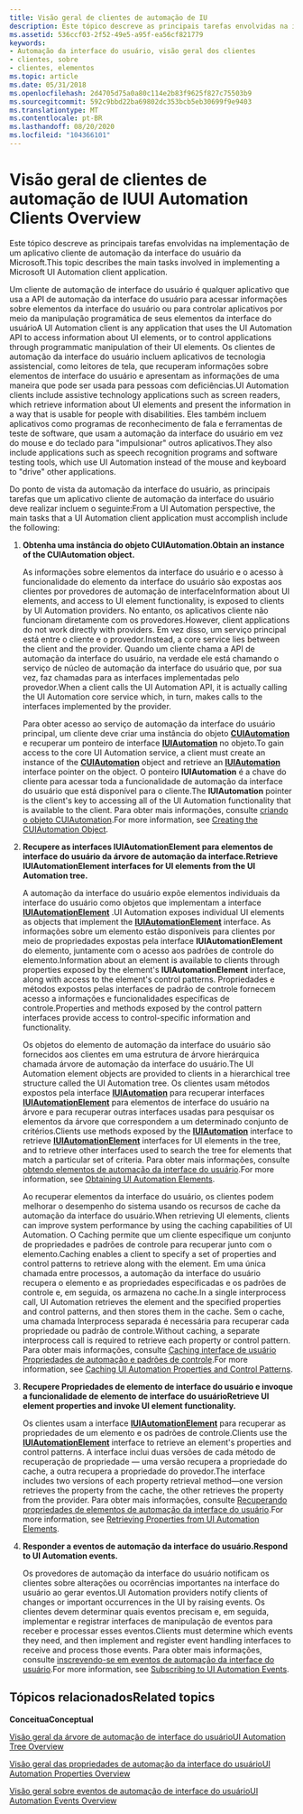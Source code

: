 ```yaml
---
title: Visão geral de clientes de automação de IU
description: Este tópico descreve as principais tarefas envolvidas na implementação de um aplicativo cliente de automação da interface do usuário da Microsoft.
ms.assetid: 536ccf03-2f52-49e5-a95f-ea56cf821779
keywords:
- Automação da interface do usuário, visão geral dos clientes
- clientes, sobre
- clientes, elementos
ms.topic: article
ms.date: 05/31/2018
ms.openlocfilehash: 2d4705d75a0a80c114e2b83f9625f827c75503b9
ms.sourcegitcommit: 592c9bbd22ba69802dc353bcb5eb30699f9e9403
ms.translationtype: MT
ms.contentlocale: pt-BR
ms.lasthandoff: 08/20/2020
ms.locfileid: "104366101"
---
```

# <a name="ui-automation-clients-overview"></a><span data-ttu-id="b36d8-106">Visão geral de clientes de automação de IU</span><span class="sxs-lookup"><span data-stu-id="b36d8-106">UI Automation Clients Overview</span></span>

<span data-ttu-id="b36d8-107">Este tópico descreve as principais tarefas envolvidas na implementação de um aplicativo cliente de automação da interface do usuário da Microsoft.</span><span class="sxs-lookup"><span data-stu-id="b36d8-107">This topic describes the main tasks involved in implementing a Microsoft UI Automation client application.</span></span>

<span data-ttu-id="b36d8-108">Um cliente de automação de interface do usuário é qualquer aplicativo que usa a API de automação da interface do usuário para acessar informações sobre elementos da interface do usuário ou para controlar aplicativos por meio da manipulação programática de seus elementos da interface do usuário</span><span class="sxs-lookup"><span data-stu-id="b36d8-108">A UI Automation client is any application that uses the UI Automation API to access information about UI elements, or to control applications through programmatic manipulation of their UI elements.</span></span> <span data-ttu-id="b36d8-109">Os clientes de automação da interface do usuário incluem aplicativos de tecnologia assistencial, como leitores de tela, que recuperam informações sobre elementos de interface do usuário e apresentam as informações de uma maneira que pode ser usada para pessoas com deficiências.</span><span class="sxs-lookup"><span data-stu-id="b36d8-109">UI Automation clients include assistive technology applications such as screen readers, which retrieve information about UI elements and present the information in a way that is usable for people with disabilities.</span></span> <span data-ttu-id="b36d8-110">Eles também incluem aplicativos como programas de reconhecimento de fala e ferramentas de teste de software, que usam a automação da interface do usuário em vez do mouse e do teclado para "impulsionar" outros aplicativos.</span><span class="sxs-lookup"><span data-stu-id="b36d8-110">They also include applications such as speech recognition programs and software testing tools, which use UI Automation instead of the mouse and keyboard to "drive" other applications.</span></span>

<span data-ttu-id="b36d8-111">Do ponto de vista da automação da interface do usuário, as principais tarefas que um aplicativo cliente de automação da interface do usuário deve realizar incluem o seguinte:</span><span class="sxs-lookup"><span data-stu-id="b36d8-111">From a UI Automation perspective, the main tasks that a UI Automation client application must accomplish include the following:</span></span>

1.  <span data-ttu-id="b36d8-112">**Obtenha uma instância do objeto CUIAutomation.**</span><span class="sxs-lookup"><span data-stu-id="b36d8-112">**Obtain an instance of the CUIAutomation object.**</span></span>

    <span data-ttu-id="b36d8-113">As informações sobre elementos da interface do usuário e o acesso à funcionalidade do elemento da interface do usuário são expostas aos clientes por provedores de automação de interface</span><span class="sxs-lookup"><span data-stu-id="b36d8-113">Information about UI elements, and access to UI element functionality, is exposed to clients by UI Automation providers.</span></span> <span data-ttu-id="b36d8-114">No entanto, os aplicativos cliente não funcionam diretamente com os provedores.</span><span class="sxs-lookup"><span data-stu-id="b36d8-114">However, client applications do not work directly with providers.</span></span> <span data-ttu-id="b36d8-115">Em vez disso, um serviço principal está entre o cliente e o provedor.</span><span class="sxs-lookup"><span data-stu-id="b36d8-115">Instead, a core service lies between the client and the provider.</span></span> <span data-ttu-id="b36d8-116">Quando um cliente chama a API de automação da interface do usuário, na verdade ele está chamando o serviço de núcleo de automação da interface do usuário que, por sua vez, faz chamadas para as interfaces implementadas pelo provedor.</span><span class="sxs-lookup"><span data-stu-id="b36d8-116">When a client calls the UI Automation API, it is actually calling the UI Automation core service which, in turn, makes calls to the interfaces implemented by the provider.</span></span>

    <span data-ttu-id="b36d8-117">Para obter acesso ao serviço de automação da interface do usuário principal, um cliente deve criar uma instância do objeto [**CUIAutomation**](/previous-versions/windows/desktop/legacy/ff384838(v=vs.85)) e recuperar um ponteiro de interface [**IUIAutomation**](/windows/desktop/api/UIAutomationClient/nn-uiautomationclient-iuiautomation) no objeto.</span><span class="sxs-lookup"><span data-stu-id="b36d8-117">To gain access to the core UI Automation service, a client must create an instance of the [**CUIAutomation**](/previous-versions/windows/desktop/legacy/ff384838(v=vs.85)) object and retrieve an [**IUIAutomation**](/windows/desktop/api/UIAutomationClient/nn-uiautomationclient-iuiautomation) interface pointer on the object.</span></span> <span data-ttu-id="b36d8-118">O ponteiro **IUIAutomation** é a chave do cliente para acessar toda a funcionalidade de automação da interface do usuário que está disponível para o cliente.</span><span class="sxs-lookup"><span data-stu-id="b36d8-118">The **IUIAutomation** pointer is the client's key to accessing all of the UI Automation functionality that is available to the client.</span></span> <span data-ttu-id="b36d8-119">Para obter mais informações, consulte [criando o objeto CUIAutomation](uiauto-creatingcuiautomation.md).</span><span class="sxs-lookup"><span data-stu-id="b36d8-119">For more information, see [Creating the CUIAutomation Object](uiauto-creatingcuiautomation.md).</span></span>

2.  <span data-ttu-id="b36d8-120">**Recupere as interfaces IUIAutomationElement para elementos de interface do usuário da árvore de automação da interface.**</span><span class="sxs-lookup"><span data-stu-id="b36d8-120">**Retrieve IUIAutomationElement interfaces for UI elements from the UI Automation tree.**</span></span>

    <span data-ttu-id="b36d8-121">A automação da interface do usuário expõe elementos individuais da interface do usuário como objetos que implementam a interface [**IUIAutomationElement**](/windows/desktop/api/UIAutomationClient/nn-uiautomationclient-iuiautomationelement) .</span><span class="sxs-lookup"><span data-stu-id="b36d8-121">UI Automation exposes individual UI elements as objects that implement the [**IUIAutomationElement**](/windows/desktop/api/UIAutomationClient/nn-uiautomationclient-iuiautomationelement) interface.</span></span> <span data-ttu-id="b36d8-122">As informações sobre um elemento estão disponíveis para clientes por meio de propriedades expostas pela interface **IUIAutomationElement** do elemento, juntamente com o acesso aos padrões de controle do elemento.</span><span class="sxs-lookup"><span data-stu-id="b36d8-122">Information about an element is available to clients through properties exposed by the element's **IUIAutomationElement** interface, along with access to the element's control patterns.</span></span> <span data-ttu-id="b36d8-123">Propriedades e métodos expostos pelas interfaces de padrão de controle fornecem acesso a informações e funcionalidades específicas de controle.</span><span class="sxs-lookup"><span data-stu-id="b36d8-123">Properties and methods exposed by the control pattern interfaces provide access to control-specific information and functionality.</span></span>

    <span data-ttu-id="b36d8-124">Os objetos do elemento de automação da interface do usuário são fornecidos aos clientes em uma estrutura de árvore hierárquica chamada árvore de automação da interface do usuário.</span><span class="sxs-lookup"><span data-stu-id="b36d8-124">The UI Automation element objects are provided to clients in a hierarchical tree structure called the UI Automation tree.</span></span> <span data-ttu-id="b36d8-125">Os clientes usam métodos expostos pela interface [**IUIAutomation**](/windows/desktop/api/UIAutomationClient/nn-uiautomationclient-iuiautomation) para recuperar interfaces [**IUIAutomationElement**](/windows/desktop/api/UIAutomationClient/nn-uiautomationclient-iuiautomationelement) para elementos de interface do usuário na árvore e para recuperar outras interfaces usadas para pesquisar os elementos da árvore que correspondem a um determinado conjunto de critérios.</span><span class="sxs-lookup"><span data-stu-id="b36d8-125">Clients use methods exposed by the [**IUIAutomation**](/windows/desktop/api/UIAutomationClient/nn-uiautomationclient-iuiautomation) interface to retrieve [**IUIAutomationElement**](/windows/desktop/api/UIAutomationClient/nn-uiautomationclient-iuiautomationelement) interfaces for UI elements in the tree, and to retrieve other interfaces used to search the tree for elements that match a particular set of criteria.</span></span> <span data-ttu-id="b36d8-126">Para obter mais informações, consulte [obtendo elementos de automação da interface do usuário](uiauto-obtainingelements.md).</span><span class="sxs-lookup"><span data-stu-id="b36d8-126">For more information, see [Obtaining UI Automation Elements](uiauto-obtainingelements.md).</span></span>

    <span data-ttu-id="b36d8-127">Ao recuperar elementos da interface do usuário, os clientes podem melhorar o desempenho do sistema usando os recursos de cache da automação da interface do usuário.</span><span class="sxs-lookup"><span data-stu-id="b36d8-127">When retrieving UI elements, clients can improve system performance by using the caching capabilities of UI Automation.</span></span> <span data-ttu-id="b36d8-128">O Caching permite que um cliente especifique um conjunto de propriedades e padrões de controle para recuperar junto com o elemento.</span><span class="sxs-lookup"><span data-stu-id="b36d8-128">Caching enables a client to specify a set of properties and control patterns to retrieve along with the element.</span></span> <span data-ttu-id="b36d8-129">Em uma única chamada entre processos, a automação da interface do usuário recupera o elemento e as propriedades especificadas e os padrões de controle e, em seguida, os armazena no cache.</span><span class="sxs-lookup"><span data-stu-id="b36d8-129">In a single interprocess call, UI Automation retrieves the element and the specified properties and control patterns, and then stores them in the cache.</span></span> <span data-ttu-id="b36d8-130">Sem o cache, uma chamada Interprocess separada é necessária para recuperar cada propriedade ou padrão de controle.</span><span class="sxs-lookup"><span data-stu-id="b36d8-130">Without caching, a separate interprocess call is required to retrieve each property or control pattern.</span></span> <span data-ttu-id="b36d8-131">Para obter mais informações, consulte [Caching interface de usuário Propriedades de automação e padrões de controle](uiauto-cachingforclients.md).</span><span class="sxs-lookup"><span data-stu-id="b36d8-131">For more information, see [Caching UI Automation Properties and Control Patterns](uiauto-cachingforclients.md).</span></span>

3.  <span data-ttu-id="b36d8-132">**Recupere Propriedades de elemento de interface do usuário e invoque a funcionalidade de elemento de interface do usuário**</span><span class="sxs-lookup"><span data-stu-id="b36d8-132">**Retrieve UI element properties and invoke UI element functionality.**</span></span>

    <span data-ttu-id="b36d8-133">Os clientes usam a interface [**IUIAutomationElement**](/windows/desktop/api/UIAutomationClient/nn-uiautomationclient-iuiautomationelement) para recuperar as propriedades de um elemento e os padrões de controle.</span><span class="sxs-lookup"><span data-stu-id="b36d8-133">Clients use the [**IUIAutomationElement**](/windows/desktop/api/UIAutomationClient/nn-uiautomationclient-iuiautomationelement) interface to retrieve an element's properties and control patterns.</span></span> <span data-ttu-id="b36d8-134">A interface inclui duas versões de cada método de recuperação de propriedade — uma versão recupera a propriedade do cache, a outra recupera a propriedade do provedor.</span><span class="sxs-lookup"><span data-stu-id="b36d8-134">The interface includes two versions of each property retrieval method—one version retrieves the property from the cache, the other retrieves the property from the provider.</span></span> <span data-ttu-id="b36d8-135">Para obter mais informações, consulte [Recuperando propriedades de elementos de automação da interface do usuário](uiauto-propertiesforclients.md).</span><span class="sxs-lookup"><span data-stu-id="b36d8-135">For more information, see [Retrieving Properties from UI Automation Elements](uiauto-propertiesforclients.md).</span></span>

4.  <span data-ttu-id="b36d8-136">**Responder a eventos de automação da interface do usuário.**</span><span class="sxs-lookup"><span data-stu-id="b36d8-136">**Respond to UI Automation events.**</span></span>

    <span data-ttu-id="b36d8-137">Os provedores de automação da interface do usuário notificam os clientes sobre alterações ou ocorrências importantes na interface do usuário ao gerar eventos.</span><span class="sxs-lookup"><span data-stu-id="b36d8-137">UI Automation providers notify clients of changes or important occurrences in the UI by raising events.</span></span> <span data-ttu-id="b36d8-138">Os clientes devem determinar quais eventos precisam e, em seguida, implementar e registrar interfaces de manipulação de eventos para receber e processar esses eventos.</span><span class="sxs-lookup"><span data-stu-id="b36d8-138">Clients must determine which events they need, and then implement and register event handling interfaces to receive and process those events.</span></span> <span data-ttu-id="b36d8-139">Para obter mais informações, consulte [inscrevendo-se em eventos de automação da interface do usuário](uiauto-eventsforclients.md).</span><span class="sxs-lookup"><span data-stu-id="b36d8-139">For more information, see [Subscribing to UI Automation Events](uiauto-eventsforclients.md).</span></span>

## <a name="related-topics"></a><span data-ttu-id="b36d8-140">Tópicos relacionados</span><span class="sxs-lookup"><span data-stu-id="b36d8-140">Related topics</span></span>

<dl> <dt>

<span data-ttu-id="b36d8-141">**Conceitua**</span><span class="sxs-lookup"><span data-stu-id="b36d8-141">**Conceptual**</span></span>
</dt> <dt>

[<span data-ttu-id="b36d8-142">Visão geral da árvore de automação de interface do usuário</span><span class="sxs-lookup"><span data-stu-id="b36d8-142">UI Automation Tree Overview</span></span>](uiauto-treeoverview.md)
</dt> <dt>

[<span data-ttu-id="b36d8-143">Visão geral das propriedades de automação da interface do usuário</span><span class="sxs-lookup"><span data-stu-id="b36d8-143">UI Automation Properties Overview</span></span>](uiauto-propertiesoverview.md)
</dt> <dt>

[<span data-ttu-id="b36d8-144">Visão geral sobre eventos de automação de interface do usuário</span><span class="sxs-lookup"><span data-stu-id="b36d8-144">UI Automation Events Overview</span></span>](uiauto-eventsoverview.md)
</dt> </dl>

 

 